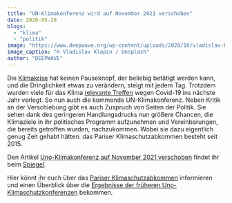 ```yaml
---
title: "UN-Klimakonferenz wird auf November 2021 verschoben"
date: 2020-05-28
blogs: 
  - "klima"
  - "politik"
image: "https://www.deepwave.org/wp-content/uploads/2020/10/vladislav-klapin-YeO44yVTl20-unsplash-scaled.jpg"
image_caption: "© Vladislav Klapin / Unsplash"
author: "DEEPWAVE"
---
```


Die [Klimakrise](https://www.deepwave.org/die-ozeane/klimawandel/) hat keinen Pauseknopf, der beliebig betätigt werden kann, und die Dringlichkeit etwas zu verändern, steigt mit jedem Tag. Trotzdem wurden viele für das Klima [relevante Treffen](https://www.deepwave.org/die-ozeane/meerespolitik/) wegen Covid-19 ins nächste Jahr verlegt. So nun auch die kommende UN-Klimakonferenz. Neben Kritik an der Verschiebung gibt es auch Zuspruch von Seiten der Politik. Sie sehen dank des geringeren Handlungsdrucks nun größere Chancen, die Klimaziele in ihr politisches Programm aufzunehmen und Vereinbarungen, die bereits getroffen wurden, nachzukommen. Wobei sie dazu eigentlich genug Zeit gehabt hätten: das Pariser Klimaschutzabkommen besteht seit 2015.

Den Artikel [Uno-Klimakonferenz auf November 2021 verschoben](https://www.spiegel.de/wissenschaft/mensch/un-klimakonferenz-wegen-corona-krise-auf-november-2021-verschoben-a-e53ff7e7-9644-456d-813a-34a69a560289) findet ihr beim [Spiegel](https://www.spiegel.de/).

Hier könnt ihr euch über das [Pariser Klimaschutzabkommen](https://unfccc.int/process-and-meetings/the-paris-agreement/the-paris-agreement) informieren und einen Überblick über die [Ergebnisse der früheren Uno-Klimaschutzkonferenzen](https://www.bmu.de/themen/klima-energie/klimaschutz/internationale-klimapolitik/un-klimakonferenzen/ergebnisse-der-un-klimakonferenzen/) bekommen.

